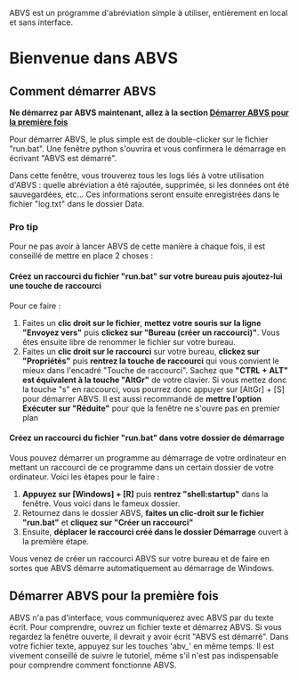 ABVS est un programme d'abréviation simple à utiliser, entièrement en local et sans interface. 
# Bienvenue dans ABVS
## Comment démarrer ABVS
**Ne démarrez par ABVS maintenant, allez à la section [Démarrer ABVS pour la première fois](#Démarrer-ABVS-pour-la-première-fois)**

Pour démarrer ABVS, le plus simple est de double-clicker sur le fichier "run.bat". Une fenêtre python s'ouvrira et vous 
confirmera le démarrage en écrivant "ABVS est démarré". 

Dans cette fenêtre, vous trouverez tous les logs liés à votre utilisation d'ABVS : quelle abréviation a été rajoutée, 
supprimée, si les données ont été sauvegardées, etc... Ces informations seront ensuite enregistrées dans le fichier 
"log.txt" dans le dossier Data.

### Pro tip
Pour ne pas avoir à lancer ABVS de cette manière à chaque fois, il est conseillé de mettre en place 2 choses :
#### Créez un raccourci du fichier "run.bat" sur votre bureau puis ajoutez-lui une touche de raccourci 
Pour ce faire :
1. Faites un **clic droit sur le fichier**, **mettez votre souris sur la ligne "Envoyez vers"** puis **clickez sur 
"Bureau (créer un raccourci)"**. Vous êtes ensuite libre de renommer le fichier sur votre bureau.
2. Faites un **clic droit sur le raccourci** sur votre bureau, **clickez sur "Propriétés"** puis **rentrez la touche de 
raccourci** qui vous convient le mieux dans l'encadré "Touche de raccourci". Sachez que **"CTRL + ALT" est équivalent à 
la touche "AltGr"** de votre clavier. Si vous mettez donc la touche "s" en raccourci, vous pourrez donc appuyer sur 
\[AltGr\] + \[S\] pour démarrer ABVS. Il est aussi recommandé de **mettre l'option Exécuter sur "Réduite"** pour que la 
fenêtre ne s'ouvre pas en premier plan

#### Créez un raccourci du fichier "run.bat" dans votre dossier de démarrage
Vous pouvez démarrer un programme au démarrage de votre ordinateur en mettant un raccourci de ce programme dans un 
certain dossier de votre ordinateur. Voici les étapes pour le faire :
1. **Appuyez sur \[Windows\] + \[R\]** puis **rentrez "shell:startup"** dans la fenêtre. Vous voici dans le fameux dossier.
2. Retournez dans le dossier ABVS, **faites un clic-droit sur le fichier "run.bat"** et **cliquez sur "Créer un raccourci"**
3. Ensuite, **déplacer le raccourci créé dans le dossier Démarrage** ouvert à la première étape.

Vous venez de créer un raccourci ABVS sur votre bureau et de faire en sortes que ABVS démarre automatiquement au démarrage
de Windows.

## Démarrer ABVS pour la première fois
ABVS n'a pas d'interface, vous communiquerez avec ABVS par du texte écrit. Pour comprendre, ouvrez un fichier texte et 
démarrez ABVS. Si vous regardez la fenêtre ouverte, il devrait y avoir écrit "ABVS est démarré". Dans votre fichier texte,
appuyez sur les touches 'abv_' en même temps. Il est vivement conseillé de suivre le tutoriel, même s'il n'est pas 
indispensable pour comprendre comment fonctionne ABVS.